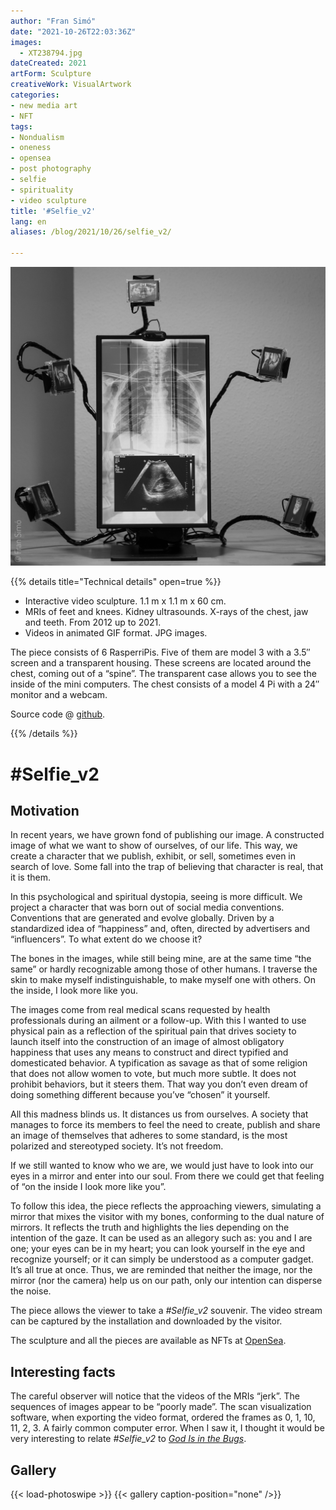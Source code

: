 ```yaml
---
author: "Fran Simó"
date: "2021-10-26T22:03:36Z"
images: 
  - XT238794.jpg
dateCreated: 2021
artForm: Sculpture
creativeWork: VisualArtwork
categories:
- new media art
- NFT
tags:
- Nondualism
- oneness
- opensea
- post photography
- selfie
- spirituality
- video sculpture
title: '#Selfie_v2'
lang: en
aliases: /blog/2021/10/26/selfie_v2/

---
```

![](XT238820.jpg)

{{% details title="Technical details" open=true %}}
- Interactive video sculpture. 1.1 m x 1.1 m x 60 cm.
- MRIs of feet and knees. Kidney ultrasounds. X-rays of the chest, jaw and teeth. From 2012 up to 2021.
- Videos in animated GIF format. JPG images.

The piece consists of 6 RasperriPis. Five of them are model 3 with a 3.5″ screen and a transparent housing. These
screens are located around the chest, coming out of a “spine”. The transparent case allows you to see the inside of the
mini computers. The chest consists of a model 4 Pi with a 24″ monitor and a webcam.

Source code @ [github](https://github.com/fransimo/selfie_v2).

{{% /details %}}

# #Selfie_v2

## Motivation

In recent years, we have grown fond of publishing our image. A constructed image of what we want to show of ourselves,
of our life. This way, we create a character that we publish, exhibit, or sell, sometimes even in search of love. Some
fall into the trap of believing that character is real, that it is them.

In this psychological and spiritual dystopia, seeing is more difficult. We project a character that was born out of
social media conventions. Conventions that are generated and evolve globally. Driven by a standardized idea of
“happiness” and, often, directed by advertisers and “influencers”. To what extent do we choose it?

The bones in the images, while still being mine, are at the same time “the same” or hardly recognizable among those of
other humans. I traverse the skin to make myself indistinguishable, to make myself one with others. On the inside, I
look more like you.

The images come from real medical scans requested by health professionals during an ailment or a follow-up. With this I
wanted to use physical pain as a reflection of the spiritual pain that drives society to launch itself into the
construction of an image of almost obligatory happiness that uses any means to construct and direct typified and
domesticated behavior. A typification as savage as that of some religion that does not allow women to vote, but much
more subtle. It does not prohibit behaviors, but it steers them. That way you don’t even dream of doing something
different because you’ve “chosen” it yourself.

All this madness blinds us. It distances us from ourselves. A society that manages to force its members to feel the need
to create, publish and share an image of themselves that adheres to some standard, is the most polarized and stereotyped
society. It’s not freedom.

If we still wanted to know who we are, we would just have to look into our eyes in a mirror and enter into our soul.
From there we could get that feeling of “on the inside I look more like you”.

To follow this idea, the piece reflects the approaching viewers, simulating a mirror that mixes the visitor with my
bones, conforming to the dual nature of mirrors. It reflects the truth and highlights the lies depending on the
intention of the gaze. It can be used as an allegory such as: you and I are one; your eyes can be in my heart; you can
look yourself in the eye and recognize yourself; or it can simply be understood as a computer gadget. It’s all true at
once. Thus, we are reminded that neither the image, nor the mirror (nor the camera) help us on our path, only our
intention can disperse the noise.

The piece allows the viewer to take a _#Selfie\_v2_ souvenir. The video stream can be captured by the installation and
downloaded by the visitor.

The sculpture and all the pieces are available as NFTs at [OpenSea](https://opensea.io/collection/selfie-v2-fransimo).

## Interesting facts

The careful observer will notice that the videos of the MRIs “jerk”. The sequences of images appear to be “poorly made”.
The scan visualization software, when exporting the video format, ordered the frames as 0, 1, 10, 11, 2, 3. A fairly
common computer error. When I saw it, I thought it would be very interesting to relate _#Selfie\_v2_ to
_[God Is in the Bugs](https://fransimo.info/blog/2021/07/31/god-is-in-the-bugs/)_.

## Gallery

{{< load-photoswipe >}}
{{< gallery caption-position="none" />}}
